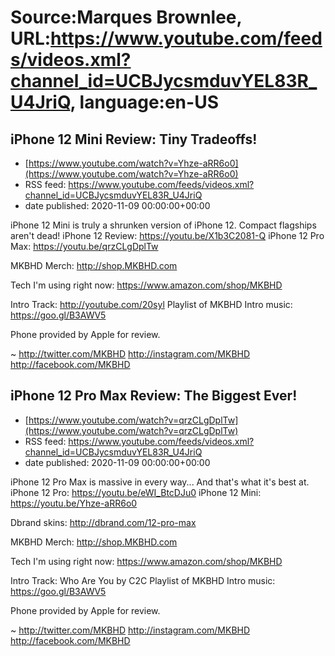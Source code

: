 # Source:Marques Brownlee, URL:https://www.youtube.com/feeds/videos.xml?channel_id=UCBJycsmduvYEL83R_U4JriQ, language:en-US

## iPhone 12 Mini Review: Tiny Tradeoffs!
 - [https://www.youtube.com/watch?v=Yhze-aRR6o0](https://www.youtube.com/watch?v=Yhze-aRR6o0)
 - RSS feed: https://www.youtube.com/feeds/videos.xml?channel_id=UCBJycsmduvYEL83R_U4JriQ
 - date published: 2020-11-09 00:00:00+00:00

iPhone 12 Mini is truly a shrunken version of iPhone 12. Compact flagships aren't dead!
iPhone 12 Review: https://youtu.be/X1b3C2081-Q
iPhone 12 Pro Max: https://youtu.be/qrzCLgDplTw

MKBHD Merch: http://shop.MKBHD.com

Tech I'm using right now: https://www.amazon.com/shop/MKBHD

Intro Track: http://youtube.com/20syl
Playlist of MKBHD Intro music: https://goo.gl/B3AWV5

Phone provided by Apple for review.

~
http://twitter.com/MKBHD
http://instagram.com/MKBHD
http://facebook.com/MKBHD

## iPhone 12 Pro Max Review: The Biggest Ever!
 - [https://www.youtube.com/watch?v=qrzCLgDplTw](https://www.youtube.com/watch?v=qrzCLgDplTw)
 - RSS feed: https://www.youtube.com/feeds/videos.xml?channel_id=UCBJycsmduvYEL83R_U4JriQ
 - date published: 2020-11-09 00:00:00+00:00

iPhone 12 Pro Max is massive in every way... And that's what it's best at.
iPhone 12 Pro: https://youtu.be/eWI_BtcDJu0
iPhone 12 Mini: https://youtu.be/Yhze-aRR6o0

Dbrand skins: http://dbrand.com/12-pro-max

MKBHD Merch: http://shop.MKBHD.com

Tech I'm using right now: https://www.amazon.com/shop/MKBHD

Intro Track: Who Are You by C2C
Playlist of MKBHD Intro music: https://goo.gl/B3AWV5

Phone provided by Apple for review.

~
http://twitter.com/MKBHD
http://instagram.com/MKBHD
http://facebook.com/MKBHD

